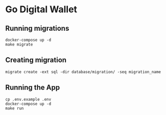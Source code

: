 # Go Digital Wallet

## Running migrations
```
docker-compose up -d
make migrate
```

## Creating migration
```
migrate create -ext sql -dir database/migration/ -seq migration_name
```

## Running the App
```
cp .env.example .env
docker-compose up -d
make run
```

